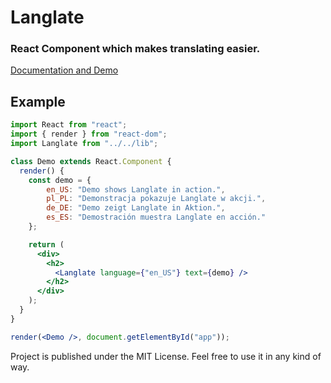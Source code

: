 # Langlate
### React Component which makes translating easier.

[Documentation and Demo](https://drfr0st.github.io/langlate/)

## Example
```jsx
import React from "react";
import { render } from "react-dom";
import Langlate from "../../lib";

class Demo extends React.Component {
  render() {
    const demo = {
        en_US: "Demo shows Langlate in action.",
        pl_PL: "Demonstracja pokazuje Langlate w akcji.",
        de_DE: "Demo zeigt Langlate in Aktion.",
        es_ES: "Demostración muestra Langlate en acción."
    };

    return (
      <div>
        <h2>
          <Langlate language={"en_US"} text={demo} />
        </h2>
      </div>
    );
  }
}

render(<Demo />, document.getElementById("app"));
```

Project is published under the MIT License.
Feel free to use it in any kind of way.
